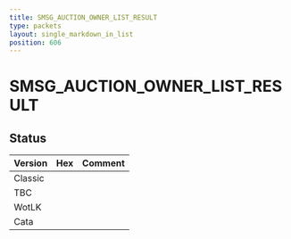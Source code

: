 ```yaml
---
title: SMSG_AUCTION_OWNER_LIST_RESULT
type: packets
layout: single_markdown_in_list
position: 606
---
```


# SMSG_AUCTION_OWNER_LIST_RESULT

## Status

Version | Hex | Comment
---------- | ---------- | ---------- 
Classic |  |  
TBC |  |  
WotLK |  |  
Cata |  |  
